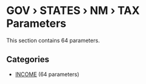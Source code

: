 # GOV › STATES › NM › TAX Parameters

This section contains 64 parameters.

## Categories

- [INCOME](income/index.md) (64 parameters)
